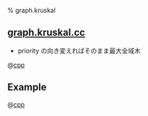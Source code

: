 % graph.kruskal

## [graph.kruskal.cc](graph.kruskal.cc)

- priority の向き変えればそのまま最大全域木

@[cpp](graph.kruskal.cc)

## Example

@[cpp](graph.kruskal.ex.cc)
